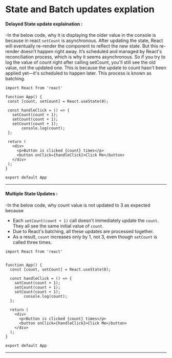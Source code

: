 # State and Batch updates explation

#### Delayed State update explaination : 
 -In the below code, why it is displaying the older value in the console is because in react `setCount` is asynchronous.
  After updating the state, React will eventually re-render the component to reflect the new state. But this re-render doesn’t happen right away.
  It’s scheduled and managed by React's reconciliation process, which is why it seems asynchronous. 
  So if you try to log the value of count right after calling setCount, you'll still see the old value, not the updated one. 
  This is because the update to count hasn't been applied yet—it's scheduled to happen later. This process is known as batching. 

 ```
 import React from 'react'

function App() {
  const [count, setCount] = React.useState(0);

  const handleClick = () => {
    setCount(count + 1);
    setCount(count + 1);
    setCount(count + 1);
		console.log(count);
  };

  return (
    <div>
      <p>Button is clicked {count} times</p>
      <button onClick={handleClick}>Click Me</button>
    </div>
  );
}

export default App
```

---

#### Multiple State Updates :

-In the below code, why count value is not updated to 3 as expected because
- Each `setCount(count + 1)` call doesn't immediately update the `count`. They all see the same initial value of `count`.
- Due to React's batching, all these updates are processed together.
- As a result, `count` increases only by 1, not 3, even though `setCount` is called three times.

```
import React from 'react'


function App() {
  const [count, setCount] = React.useState(0);

  const handleClick = () => {
    setCount(count + 1);
    setCount(count + 1);
    setCount(count + 1);
		console.log(count);
  };

  return (
    <div>
      <p>Button is clicked {count} times</p>
      <button onClick={handleClick}>Click Me</button>
    </div>
  );
}

export default App
```

---
